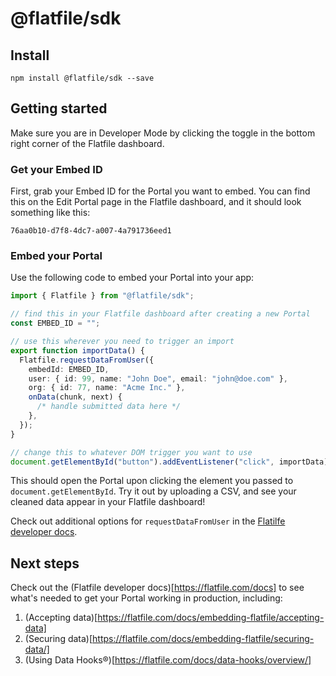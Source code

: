 # @flatfile/sdk

## Install
```
npm install @flatfile/sdk --save
```

## Getting started

Make sure you are in Developer Mode by clicking the toggle in the bottom right corner of the Flatfile dashboard.

### Get your Embed ID

First, grab your Embed ID for the Portal you want to embed. You can find this on the Edit Portal page in the Flatfile dashboard, and it should look something like this:

`76aa0b10-d7f8-4dc7-a007-4a791736eed1`

### Embed your Portal

Use the following code to embed your Portal into your app:

```ts
import { Flatfile } from "@flatfile/sdk";

// find this in your Flatfile dashboard after creating a new Portal
const EMBED_ID = "";

// use this wherever you need to trigger an import
export function importData() {
  Flatfile.requestDataFromUser({
    embedId: EMBED_ID,
    user: { id: 99, name: "John Doe", email: "john@doe.com" },
    org: { id: 77, name: "Acme Inc." },
    onData(chunk, next) {
      /* handle submitted data here */
    },
  });
}

// change this to whatever DOM trigger you want to use
document.getElementById("button").addEventListener("click", importData);
```

This should open the Portal upon clicking the element you passed to `document.getElementById`. Try it out by uploading a CSV, and see your cleaned data appear in your Flatfile dashboard!

Check out additional options for `requestDataFromUser` in the [Flatilfe developer docs](https://flatfile.com/docs/embedding-flatfile/accepting-data/#options).

## Next steps

Check out the (Flatfile developer docs)[https://flatfile.com/docs] to see what's needed to get your Portal working in production, including:

1. (Accepting data)[https://flatfile.com/docs/embedding-flatfile/accepting-data]
2. (Securing data)[https://flatfile.com/docs/embedding-flatfile/securing-data/]
3. (Using Data Hooks®)[https://flatfile.com/docs/data-hooks/overview/]

